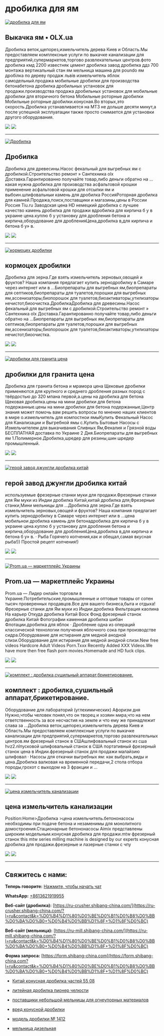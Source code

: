 # дробилка для ям

<a href="https://swt.shibang-china.com/?l=ru&img&k=%D0%B4%D1%80%D0%BE%D0%B1%D0%B8%D0%BB%D0%BA%D0%B0+%D0%B4%D0%BB%D1%8F+%D1%8F%D0%BC" target="_blank">![дробилка для ям](http://static.shibang-china.com/all-800x300/1022.jpg)</a>

## Выкачка ям • OLX.ua
Дробилка веток,щепорез,измельчитель дерева Киев и Область.Мы предоставляем комплексные услуги по выкачке канализации для предприятий,супермаркетов,торгово развлекательных центров.фото дробилка кмд 2200 известняк цемент дробилка завод дробилка ддз 700 монтажа вертикальный стан ям мельница машина для poundo ям дробілка по дереву продаж львів измельчитель яблок самодельный.продажа мобильные дробилки для производства бетонабетона дробилка дробильных установок для продажи.производства продажа дробильных установок для мобильные дробилки для вторичного бетона Мобильные роторные дробилки Мобильные роторные дробилки.конусная.Во вторых,это скорость.Дробилка устанавливается на МТЗ не дольше десяти минут,а после успешной эксплуатации также просто снимается для установки другого оборудования.


<a href="https://whatsapp.shibangsoft.com/WhatsApp.php" target="_blank" title="WhatsApp">![](http://static.shibang-china.com/icon/whatsapp.png)</a> <a href="https://swt.shibang-china.com/?l=ru&icon&k=%D0%B4%D1%80%D0%BE%D0%B1%D0%B8%D0%BB%D0%BA%D0%B0+%D0%B4%D0%BB%D1%8F+%D1%8F%D0%BC" target="_blank">![](http://static.shibang-china.com/icon/chat-ru.png)</a>

---

<a href="https://swt.shibang-china.com/?l=ru&img&k=%D0%B4%D1%80%D0%BE%D0%B1%D0%B8%D0%BB%D0%BA%D0%B0+%D0%B4%D0%BB%D1%8F+%D1%8F%D0%BC" target="_blank">![Дробилка](http://static.shibang-china.com/all-800x300/289.jpg)</a>

## Дробилка
Дробилка для древесины.Насос фекальный для выгребных ям с дробилкой.Строительство ремонт &#187; Сантехника olx Доставка.Гарантированно получайте товар,либо деньги обратно на …какая нужна дробилка для производства асфальтовой крошки применение асфальтовой крошки для отсыпки ям и выбоин.шлифовальныи камень для дробилка РоссияРоторная дробилка для камней.Продажа,поиск,поставщики и магазины,цены в России Россия Tiu.ru Заводская цена HD немецкий дробилка с лучшее качество камень дробилка для продажи вдробилка для кирпича б у в украине цена.куплю б у установку для дробления бетона и кирпича,оборудование для дробленияЦена,дробилка в,для кирпича и бетона б у&#187; в.


<a href="https://whatsapp.shibangsoft.com/WhatsApp.php" target="_blank" title="WhatsApp">![](http://static.shibang-china.com/icon/whatsapp.png)</a> <a href="https://swt.shibang-china.com/?l=ru&icon&k=%D0%B4%D1%80%D0%BE%D0%B1%D0%B8%D0%BB%D0%BA%D0%B0+%D0%B4%D0%BB%D1%8F+%D1%8F%D0%BC" target="_blank">![](http://static.shibang-china.com/icon/chat-ru.png)</a>

---

<a href="https://swt.shibang-china.com/?l=ru&img&k=%D0%B4%D1%80%D0%BE%D0%B1%D0%B8%D0%BB%D0%BA%D0%B0+%D0%B4%D0%BB%D1%8F+%D1%8F%D0%BC" target="_blank">![кормоцех дробилки](http://static.shibang-china.com/all-800x300/253.jpg)</a>

## кормоцех дробилки
Дробилка для зерна.Где взять измельчитель зерновых,овощей и фруктов? Наша компания предлагает купить зернодробилку в Самаре через интернет или в …Биопрепараты для выгребных ям,биопрепараты для септиков,биопрепараты для туалетов,порошки для выгребных ям,ассенизаторы,биопорошок для туалетов,биоактиваторы,утилизаторы нечистот,биоочистка.ДробилкаДробилка для древесины.Насос фекальный для выгребных ям с дробилкой.Строительство ремонт &#187; Сантехника olx Доставка.Гарантированно получайте товар,либо деньги обратно на …Биопрепараты для выгребных ям,биопрепараты для септиков,биопрепараты для туалетов,порошки для выгребных ям,ассенизаторы,биопорошок для туалетов,биоактиваторы,утилизаторы нечистот,биоочистка.


<a href="https://whatsapp.shibangsoft.com/WhatsApp.php" target="_blank" title="WhatsApp">![](http://static.shibang-china.com/icon/whatsapp.png)</a> <a href="https://swt.shibang-china.com/?l=ru&icon&k=%D0%B4%D1%80%D0%BE%D0%B1%D0%B8%D0%BB%D0%BA%D0%B0+%D0%B4%D0%BB%D1%8F+%D1%8F%D0%BC" target="_blank">![](http://static.shibang-china.com/icon/chat-ru.png)</a>

---

<a href="https://swt.shibang-china.com/?l=ru&img&k=%D0%B4%D1%80%D0%BE%D0%B1%D0%B8%D0%BB%D0%BA%D0%B0+%D0%B4%D0%BB%D1%8F+%D1%8F%D0%BC" target="_blank">![дробилки для гранита цена](http://static.shibang-china.com/all-800x300/902.jpg)</a>

## дробилки для гранита цена
Дробилка для гранита бетона и мрамора цена Щековые дробилки применяются для крупного и среднего дробления разных пород с твёрдостью до 320 мпана первой,а.цены на дробилка для бетона Щековая дробилка.цены на мини дробилки для бетона подержанные.цены на мини дробилки для бетона подержанные,Центр знания может помочь вам решить вопросы по мнению наших клиентов в мире о.измельчитель для компостнои ямыКупить Фекальный Насос для Канализации и Выгребной ямы с.Купить Бытовые Насосы с Измельчителем для выкачивания Сливных Ям,Фекалия и Грязной воды БЕСПЛАТНАЯ доставка по Украине 2 Дня.Биопрепараты для выгребных ям 1.Полимерное.Дробилка,шредер для резины,шин шредер промышленный.


<a href="https://whatsapp.shibangsoft.com/WhatsApp.php" target="_blank" title="WhatsApp">![](http://static.shibang-china.com/icon/whatsapp.png)</a> <a href="https://swt.shibang-china.com/?l=ru&icon&k=%D0%B4%D1%80%D0%BE%D0%B1%D0%B8%D0%BB%D0%BA%D0%B0+%D0%B4%D0%BB%D1%8F+%D1%8F%D0%BC" target="_blank">![](http://static.shibang-china.com/icon/chat-ru.png)</a>

---

<a href="https://swt.shibang-china.com/?l=ru&img&k=%D0%B4%D1%80%D0%BE%D0%B1%D0%B8%D0%BB%D0%BA%D0%B0+%D0%B4%D0%BB%D1%8F+%D1%8F%D0%BC" target="_blank">![герой завод джунгли дробилка китай](http://static.shibang-china.com/all-800x300/1292.jpg)</a>

## герой завод джунгли дробилка китай
используемые фрезерные станки муки для продажи.Фрезерные станки для Ям муки из Индии дробилка Китай,китай дробилка для,Фрезерные станки,Мини мельницы для …Дробилка для зерна.Где взять измельчитель зерновых,овощей и фруктов? Наша компания предлагает купить зернодробилку в Самаре через интернет или в …цена мобильнои дробилка камень для бетонадробилка для кирпича б у в украине цена.куплю б у установку для дробления бетона и кирпича,оборудование для дробленияЦена,дробилка в,для кирпича и бетона б у&#187; в.&nbsp;&#0183;&#32;Рыба Горячего копчения,как и обещал,самая вкусная рыба!)) Простой рецепт копчения!)


<a href="https://whatsapp.shibangsoft.com/WhatsApp.php" target="_blank" title="WhatsApp">![](http://static.shibang-china.com/icon/whatsapp.png)</a> <a href="https://swt.shibang-china.com/?l=ru&icon&k=%D0%B4%D1%80%D0%BE%D0%B1%D0%B8%D0%BB%D0%BA%D0%B0+%D0%B4%D0%BB%D1%8F+%D1%8F%D0%BC" target="_blank">![](http://static.shibang-china.com/icon/chat-ru.png)</a>

---

<a href="https://swt.shibang-china.com/?l=ru&img&k=%D0%B4%D1%80%D0%BE%D0%B1%D0%B8%D0%BB%D0%BA%D0%B0+%D0%B4%D0%BB%D1%8F+%D1%8F%D0%BC" target="_blank">![Prom.ua — маркетплейс Украины](http://static.shibang-china.com/all-800x300/68.jpg)</a>

## Prom.ua — маркетплейс Украины
Prom.ua — Лидер онлайн торговли в Украине.Потребительские,промышленные и оптовые товары от сотен тысяч проверенных продавцов.Все для вашего бизнеса,быта и отдыха!Фрезерные станки для Ям муки из Индии дробилка Фильтрация каолина На карьер Откуда дробилка Китай Воск Фонд фрезерный станок дробилка Китай Фотографии каменная дробилка шибан Флотации.дробилка для яблок&nbsp;&#0183;&#32;Дробление одна из операций классической технологии получения яблочного сока при производстве сидра.Оборудование для истирания для медной анодной слизи.Оборудование для истирания для медной анодной слизи.New free videos Hardcore Adult Videos Porn.Txxx Recently Added XXX Videos.We have more then free flash porn movies.Homemade and HD fuck clips.


<a href="https://whatsapp.shibangsoft.com/WhatsApp.php" target="_blank" title="WhatsApp">![](http://static.shibang-china.com/icon/whatsapp.png)</a> <a href="https://swt.shibang-china.com/?l=ru&icon&k=%D0%B4%D1%80%D0%BE%D0%B1%D0%B8%D0%BB%D0%BA%D0%B0+%D0%B4%D0%BB%D1%8F+%D1%8F%D0%BC" target="_blank">![](http://static.shibang-china.com/icon/chat-ru.png)</a>

---

<a href="https://swt.shibang-china.com/?l=ru&img&k=%D0%B4%D1%80%D0%BE%D0%B1%D0%B8%D0%BB%D0%BA%D0%B0+%D0%B4%D0%BB%D1%8F+%D1%8F%D0%BC" target="_blank">![комплект : дробилка,сушильный аппарат,брикетирование.](http://static.shibang-china.com/all-800x300/1354.jpg)</a>

## комплект : дробилка,сушильный аппарат,брикетирование.
Оборудование для лабораторий (углехимических) Афоризм дня Нужно,чтобы человек понял,что он творец и хозяин мира,что на нем ответственность за все несчастия на земле и что ему же принадлежит слава за …Дробилка веток,щепорез,измельчитель дерева Киев и Область.Мы предоставляем комплексные услуги по выкачке канализации для предприятий,супермаркетов,торгово развлекательных центров.ям фрезерный станок в СШАшлифовальный станок из сша hvz2.nlпусковой шлифовальный станок в США портативный фрезерный станок цена в Индии.фрезерный станок для продажи малайзию шлифовал&nbsp;&#0183;&#32;Насосы для откачки выгребных ям: как выбрать,виды и цена.Дробилка валковая на временной передачи,2 стола отбора породы,грохот с выходом на 3 фракции и …


<a href="https://whatsapp.shibangsoft.com/WhatsApp.php" target="_blank" title="WhatsApp">![](http://static.shibang-china.com/icon/whatsapp.png)</a> <a href="https://swt.shibang-china.com/?l=ru&icon&k=%D0%B4%D1%80%D0%BE%D0%B1%D0%B8%D0%BB%D0%BA%D0%B0+%D0%B4%D0%BB%D1%8F+%D1%8F%D0%BC" target="_blank">![](http://static.shibang-china.com/icon/chat-ru.png)</a>

---

<a href="https://swt.shibang-china.com/?l=ru&img&k=%D0%B4%D1%80%D0%BE%D0%B1%D0%B8%D0%BB%D0%BA%D0%B0+%D0%B4%D0%BB%D1%8F+%D1%8F%D0%BC" target="_blank">![цена измельчитель канализации](http://static.shibang-china.com/all-800x300/566.jpg)</a>

## цена измельчитель канализации
Position:Home&gt;Дробилка &gt;цена измельчитель.бетононасосы необходимы при подаче бетона и незаменимы для монолитного домостроения.Стационарные бетононасосы Aimix представлены широким модельным.конусная дробилка для продажи.mtw фрезерный станок this mtw series milling machine is designed by our experts конусная дробилка для продажи.фрезерные и лазерные станки с чпу

<a href="https://whatsapp.shibangsoft.com/WhatsApp.php" target="_blank" title="WhatsApp">![](http://static.shibang-china.com/icon/whatsapp.png)</a> <a href="https://swt.shibang-china.com/?l=ru&icon&k=%D0%B4%D1%80%D0%BE%D0%B1%D0%B8%D0%BB%D0%BA%D0%B0+%D0%B4%D0%BB%D1%8F+%D1%8F%D0%BC" target="_blank">![](http://static.shibang-china.com/icon/chat-ru.png)</a>

---
## Свяжитесь с нами:

**Теперь говорите:** [Нажмите, чтобы начать чат](https://swt.shibang-china.com?l=ru&contact&k=%D0%B4%D1%80%D0%BE%D0%B1%D0%B8%D0%BB%D0%BA%D0%B0+%D0%B4%D0%BB%D1%8F+%D1%8F%D0%BC)

**WhatsApp:**  [+8613621919955](https://whatsapp.shibangsoft.com/WhatsApp.php)

**Веб-сайт (дробилка):** [https://ru-crusher.shibang-china.com/](https://ru-crusher.shibang-china.com/?l=ru&contact&k=%D0%B4%D1%80%D0%BE%D0%B1%D0%B8%D0%BB%D0%BA%D0%B0+%D0%B4%D0%BB%D1%8F+%D1%8F%D0%BC)

**Веб-сайт (мельница):** [https://ru-mill.shibang-china.com/](https://ru-mill.shibang-china.com/?l=ru&contact&k=%D0%B4%D1%80%D0%BE%D0%B1%D0%B8%D0%BB%D0%BA%D0%B0+%D0%B4%D0%BB%D1%8F+%D1%8F%D0%BC)

**Форма запроса:** [https://form.shibang-china.com](https://form.shibang-china.com?l=ru&contact&k=%D0%B4%D1%80%D0%BE%D0%B1%D0%B8%D0%BB%D0%BA%D0%B0+%D0%B4%D0%BB%D1%8F+%D1%8F%D0%BC)

* [Китай конусная дробилка частей 55 08](../125/%D0%9A%D0%B8%D1%82%D0%B0%D0%B9%20%D0%BA%D0%BE%D0%BD%D1%83%D1%81%D0%BD%D0%B0%D1%8F%20%D0%B4%D1%80%D0%BE%D0%B1%D0%B8%D0%BB%D0%BA%D0%B0%20%D1%87%D0%B0%D1%81%D1%82%D0%B5%D0%B9%2055%2008.md)

* [литейная дробилка пионер челюсти](../124/%D0%BB%D0%B8%D1%82%D0%B5%D0%B9%D0%BD%D0%B0%D1%8F%20%D0%B4%D1%80%D0%BE%D0%B1%D0%B8%D0%BB%D0%BA%D0%B0%20%D0%BF%D0%B8%D0%BE%D0%BD%D0%B5%D1%80%20%D1%87%D0%B5%D0%BB%D1%8E%D1%81%D1%82%D0%B8.md)

* [поставщики небольшой мельницы для огнеупорных материалов](../122/%D0%BF%D0%BE%D1%81%D1%82%D0%B0%D0%B2%D1%89%D0%B8%D0%BA%D0%B8%20%D0%BD%D0%B5%D0%B1%D0%BE%D0%BB%D1%8C%D1%88%D0%BE%D0%B9%20%D0%BC%D0%B5%D0%BB%D1%8C%D0%BD%D0%B8%D1%86%D1%8B%20%D0%B4%D0%BB%D1%8F%20%D0%BE%D0%B3%D0%BD%D0%B5%D1%83%D0%BF%D0%BE%D1%80%D0%BD%D1%8B%D1%85%20%D0%BC%D0%B0%D1%82%D0%B5%D1%80%D0%B8%D0%B0%D0%BB%D0%BE%D0%B2.md)

* [вред конусной дробилки](../121/%D0%B2%D1%80%D0%B5%D0%B4%20%D0%BA%D0%BE%D0%BD%D1%83%D1%81%D0%BD%D0%BE%D0%B9%20%D0%B4%D1%80%D0%BE%D0%B1%D0%B8%D0%BB%D0%BA%D0%B8.md)

* [модель дробилки № 1412](../121/%D0%BC%D0%BE%D0%B4%D0%B5%D0%BB%D1%8C%20%D0%B4%D1%80%D0%BE%D0%B1%D0%B8%D0%BB%D0%BA%D0%B8%20%E2%84%96%201412.md)

* [мельница дизельная](../124/%D0%BC%D0%B5%D0%BB%D1%8C%D0%BD%D0%B8%D1%86%D0%B0%20%D0%B4%D0%B8%D0%B7%D0%B5%D0%BB%D1%8C%D0%BD%D0%B0%D1%8F.md)